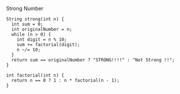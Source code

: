 Strong Number

    String strong(int n) {
      int sum = 0;
      int originalNumber = n;
      while (n > 0) {
        int digit = n % 10;
        sum += factorial(digit);
        n ~/= 10;
      }
      return sum == originalNumber ? "STRONG!!!!" : "Not Strong !!";
    }
    
    int factorial(int n) {
      return n == 0 ? 1 : n * factorial(n - 1);
    }
